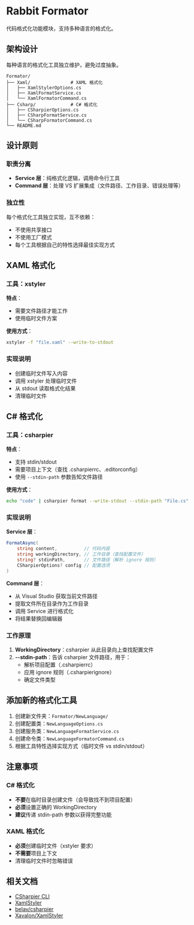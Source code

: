 # Rabbit Formator

代码格式化功能模块，支持多种语言的格式化。

## 架构设计

每种语言的格式化工具独立维护，避免过度抽象。

```
Formator/
├── Xaml/               # XAML 格式化
│   ├── XamlStylerOptions.cs
│   ├── XamlFormatService.cs
│   └── XamlFormatorCommand.cs
├── Csharp/             # C# 格式化
│   ├── CSharpierOptions.cs
│   ├── CSharpFormatService.cs
│   └── CSharpFormatorCommand.cs
└── README.md
```

## 设计原则

### 职责分离

- **Service 层**：纯格式化逻辑，调用命令行工具
- **Command 层**：处理 VS 扩展集成（文件路径、工作目录、错误处理等）

### 独立性

每个格式化工具独立实现，互不依赖：
- 不使用共享接口
- 不使用工厂模式
- 每个工具根据自己的特性选择最佳实现方式

## XAML 格式化

### 工具：xstyler

**特点**：
- 需要文件路径才能工作
- 使用临时文件方案

**使用方式**：
```bash
xstyler -f "file.xaml" --write-to-stdout
```

### 实现说明

- 创建临时文件写入内容
- 调用 xstyler 处理临时文件
- 从 stdout 读取格式化结果
- 清理临时文件

## C# 格式化

### 工具：csharpier

**特点**：
- 支持 stdin/stdout
- 需要项目上下文（查找 .csharpierrc、.editorconfig）
- 使用 `--stdin-path` 参数告知文件路径

**使用方式**：
```bash
echo "code" | csharpier format --write-stdout --stdin-path "File.cs"
```

### 实现说明

**Service 层**：
```csharp
FormatAsync(
    string content,          // 代码内容
    string workingDirectory, // 工作目录（查找配置文件）
    string? stdinPath,       // 文件路径（解析 ignore 规则）
    CSharpierOptions? config // 配置选项
)
```

**Command 层**：
- 从 Visual Studio 获取当前文件路径
- 提取文件所在目录作为工作目录
- 调用 Service 进行格式化
- 将结果替换回编辑器

### 工作原理

1. **WorkingDirectory**：csharpier 从此目录向上查找配置文件
2. **--stdin-path**：告诉 csharpier 文件路径，用于：
   - 解析项目配置（.csharpierrc）
   - 应用 ignore 规则（.csharpierignore）
   - 确定文件类型

## 添加新的格式化工具

1. 创建新文件夹：`Formator/NewLanguage/`
2. 创建配置类：`NewLanguageOptions.cs`
3. 创建服务类：`NewLanguageFormatService.cs`
4. 创建命令类：`NewLanguageFormatorCommand.cs`
5. 根据工具特性选择实现方式（临时文件 vs stdin/stdout）

## 注意事项

### C# 格式化

- **不要**在临时目录创建文件（会导致找不到项目配置）
- **必须**设置正确的 WorkingDirectory
- **建议**传递 stdin-path 参数以获得完整功能

### XAML 格式化

- **必须**创建临时文件（xstyler 要求）
- **不需要**项目上下文
- 清理临时文件时忽略错误

## 相关文档

- [CSharpier CLI](https://csharpier.com/docs/CLI)
- [XamlStyler](https://github.com/Xavalon/XamlStyler)
- [belav/csharpier](https://github.com/belav/csharpier)
- [Xavalon/XamlStyler](https://github.com/Xavalon/XamlStyler)
